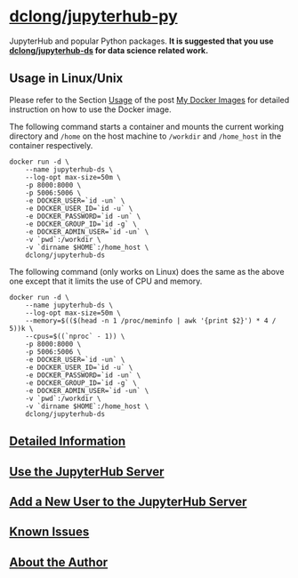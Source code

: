 # [dclong/jupyterhub-py](https://hub.docker.com/r/dclong/jupyterhub-py/)

JupyterHub and popular Python packages.
**It is suggested that you use [dclong/jupyterhub-ds](https://hub.docker.com/r/dclong/jupyterhub-ds/)
for data science related work.**


## Usage in Linux/Unix

Please refer to the Section
[Usage](http://www.legendu.net/en/blog/my-docker-images/#usage)
of the post [My Docker Images](http://www.legendu.net/en/blog/my-docker-images/) 
for detailed instruction on how to use the Docker image.

The following command starts a container 
and mounts the current working directory and `/home` on the host machine 
to `/workdir` and `/home_host` in the container respectively.
```
docker run -d \
    --name jupyterhub-ds \
    --log-opt max-size=50m \
    -p 8000:8000 \
    -p 5006:5006 \
    -e DOCKER_USER=`id -un` \
    -e DOCKER_USER_ID=`id -u` \
    -e DOCKER_PASSWORD=`id -un` \
    -e DOCKER_GROUP_ID=`id -g` \
    -e DOCKER_ADMIN_USER=`id -un` \
    -v `pwd`:/workdir \
    -v `dirname $HOME`:/home_host \
    dclong/jupyterhub-ds
```
The following command (only works on Linux) does the same as the above one 
except that it limits the use of CPU and memory.
```
docker run -d \
    --name jupyterhub-ds \
    --log-opt max-size=50m \
    --memory=$(($(head -n 1 /proc/meminfo | awk '{print $2}') * 4 / 5))k \
    --cpus=$((`nproc` - 1)) \
    -p 8000:8000 \
    -p 5006:5006 \
    -e DOCKER_USER=`id -un` \
    -e DOCKER_USER_ID=`id -u` \
    -e DOCKER_PASSWORD=`id -un` \
    -e DOCKER_GROUP_ID=`id -g` \
    -e DOCKER_ADMIN_USER=`id -un` \
    -v `pwd`:/workdir \
    -v `dirname $HOME`:/home_host \
    dclong/jupyterhub-ds
```

## [Detailed Information](http://www.legendu.net/en/blog/my-docker-images/#list-of-images-and-detailed-information) 

## [Use the JupyterHub Server](http://www.legendu.net/en/blog/my-docker-images/#use-the-jupyterhub-server)

## [Add a New User to the JupyterHub Server](http://www.legendu.net/en/blog/my-docker-images/#add-a-new-user-to-the-jupyterhub-server)

## [Known Issues](http://www.legendu.net/en/blog/my-docker-images/#known-issues)

## [About the Author](http://www.legendu.net/pages/about)
